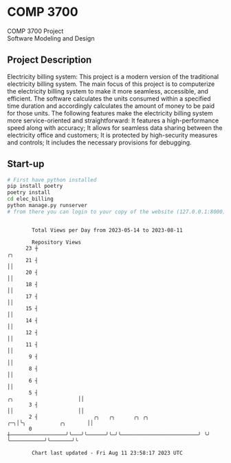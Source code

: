 # COMP 3700
COMP 3700 Project  
Software Modeling and Design
## Project Description
Electricity billing system: This project is a modern version of the traditional electricity billing system. The main focus of this project is to computerize the electricity billing system to make it more seamless, accessible, and efficient. The software calculates the units consumed within a specified time duration and accordingly calculates the amount of money to be paid for those units. The following features make the electricity billing system more service-oriented and straightforward: It features a high-performance speed along with accuracy; It allows for seamless data sharing between the electricity office and customers; It is protected by high-security measures and controls; It includes the necessary provisions for debugging.

## Start-up
```bash
# First have python installed
pip install poetry
poetry install
cd elec_billing
python manage.py runserver
# from there you can login to your copy of the website (127.0.0.1:8000), default creds are admin/admin
```

```

        Total Views per Day from 2023-05-14 to 2023-08-11

        Repository Views
      23 ┼                                                                                       ╭╮
      21 ┤                                                                                       ││
      20 ┤                                                                                       ││
      18 ┤                                                                                       ││
      17 ┤                                                                                       ││
      15 ┤                                                                                       ││
      14 ┤                                                                                       ││
      12 ┤                                                                                       ││
      11 ┤                                                                                       ││
       9 ┤                                                                                       ││
       8 ┤                                                                                       ││
       6 ┤                                                                                       ││
       5 ┤                                                                ╭╮                     ││
       3 ┤                                                                ││                     ││
       2 ┤                  ╭╮   ╭╮      ╭╮ ╭╮                         ╭─╮│╰╮           ╭╮       ││
       0 ┼──────────────────╯╰───╯╰──────╯╰─╯╰─────────────────────────╯ ╰╯ ╰───────────╯╰───────╯╰

        Chart last updated - Fri Aug 11 23:58:17 2023 UTC
        
```
